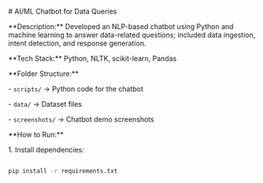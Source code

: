 \# AI/ML Chatbot for Data Queries



\*\*Description:\*\* Developed an NLP-based chatbot using Python and machine learning to answer data-related questions; included data ingestion, intent detection, and response generation.



\*\*Tech Stack:\*\* Python, NLTK, scikit-learn, Pandas



\*\*Folder Structure:\*\*

\- `scripts/` → Python code for the chatbot

\- `data/` → Dataset files

\- `screenshots/` → Chatbot demo screenshots



\*\*How to Run:\*\*

1\. Install dependencies:

```bash

pip install -r requirements.txt



